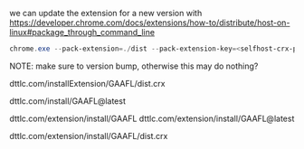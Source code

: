 
we can update the extension for a new version with
<https://developer.chrome.com/docs/extensions/how-to/distribute/host-on-linux#package_through_command_line>
```ps1
chrome.exe --pack-extension=./dist --pack-extension-key=<selfhost-crx-pack-ext-key.pem>
```
NOTE: make sure to version bump, otherwise this may do nothing?

dttlc.com/installExtension/GAAFL/dist.crx

dttlc.com/install/GAAFL@latest

dttlc.com/extension/install/GAAFL
dttlc.com/extension/install/GAAFL@latest

dttlc.com/extension/install/GAAFL/dist.crx
